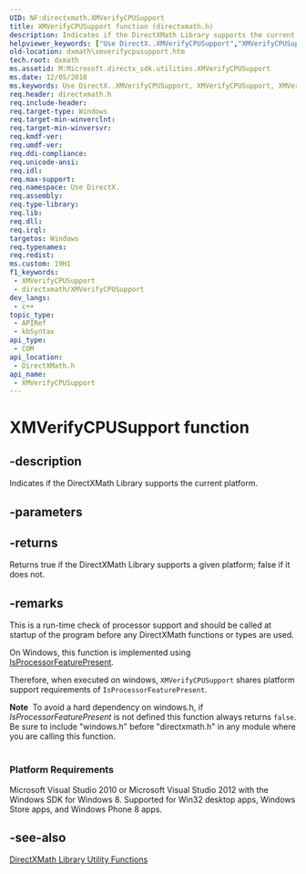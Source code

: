 ```yaml
---
UID: NF:directxmath.XMVerifyCPUSupport
title: XMVerifyCPUSupport function (directxmath.h)
description: Indicates if the DirectXMath Library supports the current platform.
helpviewer_keywords: ["Use DirectX..XMVerifyCPUSupport","XMVerifyCPUSupport","XMVerifyCPUSupport method [DirectX Math Support APIs]","dxmath.xmverifycpusupport"]
old-location: dxmath\xmverifycpusupport.htm
tech.root: dxmath
ms.assetid: M:Microsoft.directx_sdk.utilities.XMVerifyCPUSupport
ms.date: 12/05/2018
ms.keywords: Use DirectX..XMVerifyCPUSupport, XMVerifyCPUSupport, XMVerifyCPUSupport method [DirectX Math Support APIs], dxmath.xmverifycpusupport
req.header: directxmath.h
req.include-header: 
req.target-type: Windows
req.target-min-winverclnt: 
req.target-min-winversvr: 
req.kmdf-ver: 
req.umdf-ver: 
req.ddi-compliance: 
req.unicode-ansi: 
req.idl: 
req.max-support: 
req.namespace: Use DirectX.
req.assembly: 
req.type-library: 
req.lib: 
req.dll: 
req.irql: 
targetos: Windows
req.typenames: 
req.redist: 
ms.custom: 19H1
f1_keywords:
 - XMVerifyCPUSupport
 - directxmath/XMVerifyCPUSupport
dev_langs:
 - c++
topic_type:
 - APIRef
 - kbSyntax
api_type:
 - COM
api_location:
 - DirectXMath.h
api_name:
 - XMVerifyCPUSupport
---
```


# XMVerifyCPUSupport function


## -description

Indicates if the DirectXMath Library supports the current platform.

## -parameters

## -returns

Returns true if the DirectXMath Library supports a given platform; false if it does not.

## -remarks

This is a run-time check of processor support and should be called at startup of the program before any DirectXMath
   functions or types are used.

On Windows, this function is implemented using
   <a href="/windows/desktop/api/processthreadsapi/nf-processthreadsapi-isprocessorfeaturepresent">IsProcessorFeaturePresent</a>.

Therefore, when executed on windows, <code>XMVerifyCPUSupport</code> shares platform support requirements of
   <code>IsProcessorFeaturePresent</code>.

<div class="alert"><b>Note</b>  To avoid a hard dependency on windows.h, if <i>IsProcessorFeaturePresent</i> is not defined this function always returns
   <code>false</code>. Be sure to include "windows.h" before "directxmath.h" in any module where you are calling this function.</div>
<div> </div>
<h3><a id="Platform_Requirements"></a><a id="platform_requirements"></a><a id="PLATFORM_REQUIREMENTS"></a>Platform Requirements</h3>
Microsoft Visual Studio 2010 or Microsoft Visual Studio 2012 with the Windows SDK for Windows 8. Supported for Win32 desktop apps, Windows Store apps, and Windows Phone 8 apps.

## -see-also

<a href="/windows/desktop/dxmath/ovw-xnamath-utilities">DirectXMath Library Utility Functions</a>